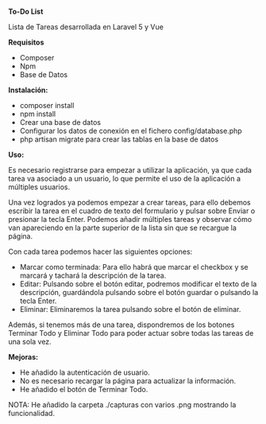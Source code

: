 **To-Do List**

Lista de Tareas desarrollada en Laravel 5 y Vue

**Requisitos**

- Composer
- Npm
- Base de Datos

**Instalación:**

- composer install
- npm install
- Crear una base de datos
- Configurar los datos de conexión en el fichero config/database.php
- php artisan migrate para crear las tablas en la base de datos


**Uso:**

Es necesario registrarse para empezar a utilizar la aplicación, ya que cada tarea va asociado a un usuario, lo que permite el uso de la aplicación a múltiples usuarios.

Una vez logrados ya podemos empezar a crear tareas, para ello debemos escribir la tarea en el cuadro de texto del formulario y pulsar sobre Enviar o presionar la tecla Enter. Podemos añadir múltiples tareas y observar cómo van apareciendo en la parte superior de la lista sin que se recargue la página.

Con cada tarea podemos hacer las siguientes opciones:

- Marcar como terminada: Para ello habrá que marcar el checkbox y se marcará y tachará la descripción de la tarea.
- Editar: Pulsando sobre el botón editar, podremos modificar el texto de la descripción, guardándola pulsando sobre el botón guardar o pulsando la tecla Enter.
- Eliminar: Eliminaremos la tarea pulsando sobre el botón de eliminar.


Además, si tenemos más de una tarea, dispondremos de los botones Terminar Todo y Eliminar Todo para poder actuar sobre todas las tareas de una sola vez.


**Mejoras:**

- He añadido la autenticación de usuario.
- No es necesario recargar la página para actualizar la información.
- He añadido el botón de Terminar Todo.



NOTA: He añadido la carpeta ./capturas con varios .png mostrando la funcionalidad.
